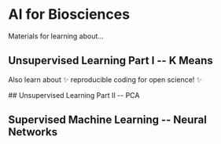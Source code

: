 # AI for Biosciences

Materials for learning about...

## Unsupervised Learning Part I -- K Means 

Also learn about ✨ reproducible coding for open science! ✨

## Unsupervised Learning Part II -- PCA

## Supervised Machine Learning -- Neural Networks
